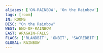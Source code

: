 ```yaml
---
aliases: ['ON-RAINBOW', 'On the Rainbow']
tags: [room]
IN: ROOMS
DESC: "On the Rainbow"
WEST: END-OF-RAINBOW
EAST: ARAGAIN-FALLS
FLAGS: ['RLANDBIT', 'ONBIT', 'SACREDBIT']
GLOBAL: RAINBOW
---
```

